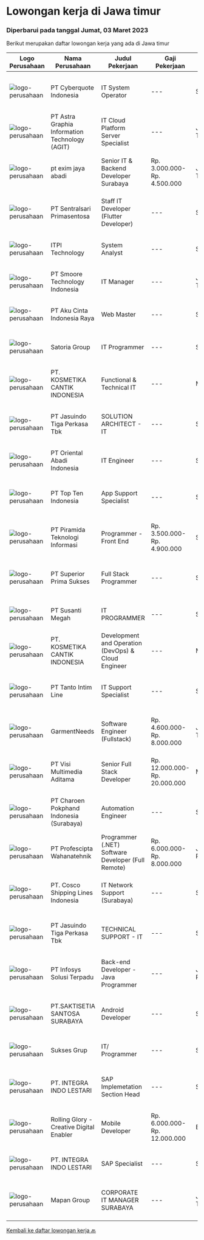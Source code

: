 
  # Lowongan kerja di Jawa timur

  ### Diperbarui pada tanggal Jumat, 03 Maret 2023

  Berikut merupakan daftar lowongan kerja yang ada di Jawa timur

  |Logo Perusahaan | Nama Perusahaan | Judul Pekerjaan | Gaji Pekerjaan | Lokasi | Deskripsi | Tanggal diunggah | Pranala |
  | -------------- | --------------- | --------------- | --------- | --------- | -------------- | ------- | ----------- |
  |![logo-perusahaan](https://image-service-cdn.seek.com.au/5e0de12e9b5a618691961880926bcdb645e26350/ee4dce1061f3f616224767ad58cb2fc751b8d2dc)|PT Cyberquote Indonesia|IT System Operator|---|Surabaya|Job Descriptions: Providing daily support including system health check, batch processing, and data backup handling Monitoring system status and...|Selasa, 28 Februari 2023|https://www.jobstreet.co.id/id/job/it-system-operator-4243260?token=0~786c16fa-2e4c-4938-8ef1-dbd05b990c47&sectionRank=1&jobId=jobstreet-id-job-4243260|
|![logo-perusahaan](https://image-service-cdn.seek.com.au/d5d24f88bfc047efb4ab9ca95916f2aa61c6dc60/ee4dce1061f3f616224767ad58cb2fc751b8d2dc)|PT Astra Graphia Information Technology (AGIT)|IT Cloud Platform Server Specialist|---|Jawa Timur|- Familiar with IT cloud platform.- Print driver/que Administration on Windows Server Minimal Requirement :1. Have A Bachelor’s degree in information...|Kamis, 02 Maret 2023|https://www.jobstreet.co.id/id/job/it-cloud-platform-server-specialist-4245931?token=0~786c16fa-2e4c-4938-8ef1-dbd05b990c47&sectionRank=2&jobId=jobstreet-id-job-4245931|
|![logo-perusahaan](https://i.ibb.co/sqvTCh9/112815900-stock-vector-no-image-available-icon-flat-vector.webp)|pt exim jaya abadi|Senior IT & Backend Developer Surabaya|Rp. 3.000.000-Rp. 4.500.000|Jawa Timur|Good leadership Experience in using Laravel Good SQL Knowledge ( We are using maria DB) Knowing OOP in PHP Experience in creating REST API Being...|Kamis, 02 Maret 2023|https://www.jobstreet.co.id/id/job/senior-it-backend-developer-surabaya-4234247?token=0~786c16fa-2e4c-4938-8ef1-dbd05b990c47&sectionRank=3&jobId=jobstreet-id-job-4234247|
|![logo-perusahaan](https://image-service-cdn.seek.com.au/80604713fb78dc938a509ac0cdab0e37efb0cf49/ee4dce1061f3f616224767ad58cb2fc751b8d2dc)|PT Sentralsari Primasentosa|Staff IT Developer (Flutter Developer)|---|Sidoarjo|Usia maksimal 30 tahun D3 / S1 Teknik Informatika Memahami dan berpengalaman dalam mendevelop dengan bahasa pemrograman Dart (Flutter) Menguasai T-SQL...|Rabu, 01 Maret 2023|https://www.jobstreet.co.id/id/job/staff-it-developer-flutter-developer-4224647?token=0~786c16fa-2e4c-4938-8ef1-dbd05b990c47&sectionRank=4&jobId=jobstreet-id-job-4224647|
|![logo-perusahaan](https://image-service-cdn.seek.com.au/3782b0a6cf22b4daea3937ba4112b0b5543fa5c4/ee4dce1061f3f616224767ad58cb2fc751b8d2dc)|ITPI  Technology|System Analyst|---|Surabaya|Menerjemahkan keinginan user atau pengguna sistem informasi menjadi rancangan sistem teknologi informasi. Merancang sebuah aplikasi berbasis PC atau...|Kamis, 02 Maret 2023|https://www.jobstreet.co.id/id/job/system-analyst-4247076?token=0~786c16fa-2e4c-4938-8ef1-dbd05b990c47&sectionRank=5&jobId=jobstreet-id-job-4247076|
|![logo-perusahaan](https://image-service-cdn.seek.com.au/716456d528a6305a685328498d9b5d011ac6446a/ee4dce1061f3f616224767ad58cb2fc751b8d2dc)|PT Smoore Technology Indonesia|IT Manager|---|Jawa Timur|Responsibilities and Duties Responsible for the overall planning, design and implementation of IT field in overseas (Indonesia) base. Responsible for...|Selasa, 28 Februari 2023|https://www.jobstreet.co.id/id/job/it-manager-4242210?token=0~786c16fa-2e4c-4938-8ef1-dbd05b990c47&sectionRank=6&jobId=jobstreet-id-job-4242210|
|![logo-perusahaan](https://image-service-cdn.seek.com.au/2b7b71d81796346b28d1ac96cab2e63ffaeef7fc/ee4dce1061f3f616224767ad58cb2fc751b8d2dc)|PT Aku Cinta Indonesia Raya|Web Master|---|Surabaya|Job Description: Development of websites on a WordPress-based platform Updating and maintaining existing WordPress websites, including content...|Kamis, 02 Maret 2023|https://www.jobstreet.co.id/id/job/web-master-4225347?token=0~786c16fa-2e4c-4938-8ef1-dbd05b990c47&sectionRank=7&jobId=jobstreet-id-job-4225347|
|![logo-perusahaan](https://image-service-cdn.seek.com.au/5d4519f59a36720e634ace9c5b5048b1bda0c7d3/ee4dce1061f3f616224767ad58cb2fc751b8d2dc)|Satoria Group|IT Programmer|---|Surabaya|Qualifications : Maximum 35 years of age, min. Bachelor Degree (S1) in Information Technology / Information System / Computer Science At least 3...|Rabu, 01 Maret 2023|https://www.jobstreet.co.id/id/job/it-programmer-4232496?token=0~786c16fa-2e4c-4938-8ef1-dbd05b990c47&sectionRank=8&jobId=jobstreet-id-job-4232496|
|![logo-perusahaan](https://image-service-cdn.seek.com.au/a23ed4120d2876f8be2a340ca1a6bca9fe617562/ee4dce1061f3f616224767ad58cb2fc751b8d2dc)|PT. KOSMETIKA CANTIK INDONESIA|Functional & Technical IT|---|Malang|KUALIFIKASI : Pendidikan minimal D4 / S1 Jurusan Sistem Informasi / Teknik Informatika Menguasai MS Office, PHP, &amp; MySQL Memahami HTML, CSS, JS,...|Rabu, 01 Maret 2023|https://www.jobstreet.co.id/id/job/functional-technical-it-4244406?token=0~786c16fa-2e4c-4938-8ef1-dbd05b990c47&sectionRank=9&jobId=jobstreet-id-job-4244406|
|![logo-perusahaan](https://image-service-cdn.seek.com.au/f9cd043f1011fee386470591649d3e30b502df59/ee4dce1061f3f616224767ad58cb2fc751b8d2dc)|PT Jasuindo Tiga Perkasa Tbk|SOLUTION ARCHITECT - IT|---|Sidoarjo|KUALIFIKASI : Pendidikan minimal S1 Teknik Informatika Pengalaman minimal 3 tahun Memiliki pengetahuan dan pemahaman tentang pemrograman mobile...|Rabu, 01 Maret 2023|https://www.jobstreet.co.id/id/job/solution-architect-it-4231923?token=0~786c16fa-2e4c-4938-8ef1-dbd05b990c47&sectionRank=10&jobId=jobstreet-id-job-4231923|
|![logo-perusahaan](https://image-service-cdn.seek.com.au/41cff6c468530acec2fd68c7b4319c716682abf2/ee4dce1061f3f616224767ad58cb2fc751b8d2dc)|PT Oriental Abadi Indonesia|IT Engineer|---|Surabaya|Requirements: Education degree on Management Informatic / Information Technology Understand programming language: PHP, Java Script Understand IT...|Selasa, 28 Februari 2023|https://www.jobstreet.co.id/id/job/it-engineer-4242298?token=0~786c16fa-2e4c-4938-8ef1-dbd05b990c47&sectionRank=11&jobId=jobstreet-id-job-4242298|
|![logo-perusahaan](https://image-service-cdn.seek.com.au/8e86fff3c70facef1203342ab142b3d7d881f1e2/ee4dce1061f3f616224767ad58cb2fc751b8d2dc)|PT Top Ten Indonesia|App Support Specialist|---|Surabaya|PT. TOP TEN INDONESIA, sangat percaya bahwa keluarga tidak hanya muncul dari ikatan darah saja, namun rasa SALING PERCAYA, KETERBUKAAN dan KERJASAMA...|Selasa, 28 Februari 2023|https://www.jobstreet.co.id/id/job/app-support-specialist-4243228?token=0~786c16fa-2e4c-4938-8ef1-dbd05b990c47&sectionRank=12&jobId=jobstreet-id-job-4243228|
|![logo-perusahaan](https://image-service-cdn.seek.com.au/e8445bcc1be156734861642eec51ced7ef2716a2/ee4dce1061f3f616224767ad58cb2fc751b8d2dc)|PT Piramida Teknologi Informasi|Programmer - Front End|Rp. 3.500.000-Rp. 4.900.000|Surabaya|Programmer - Front End dituntut untuk memberikan solusi desain yang responsif dan optimal bagi pengguna. Pengembangan software dapat mencakup berbagai...|Kamis, 02 Maret 2023|https://www.jobstreet.co.id/id/job/programmer-front-end-4246659?token=0~786c16fa-2e4c-4938-8ef1-dbd05b990c47&sectionRank=13&jobId=jobstreet-id-job-4246659|
|![logo-perusahaan](https://image-service-cdn.seek.com.au/c392f9cd52b6738a8feebe6fec11019006c23da0/ee4dce1061f3f616224767ad58cb2fc751b8d2dc)|PT Superior Prima Sukses|Full Stack Programmer|---|Surabaya|Develop a mobile application from set up until ready to use Frontend and backend developer Qualifications: Max. age 32 years old Bachelor degree from...|Kamis, 02 Maret 2023|https://www.jobstreet.co.id/id/job/full-stack-programmer-4226134?token=0~786c16fa-2e4c-4938-8ef1-dbd05b990c47&sectionRank=14&jobId=jobstreet-id-job-4226134|
|![logo-perusahaan](https://image-service-cdn.seek.com.au/a4bd21e797144fdcfd88d8631ab922a4fd37415e/ee4dce1061f3f616224767ad58cb2fc751b8d2dc)|PT Susanti Megah|IT PROGRAMMER|---|Surabaya|TANGGUNG JAWAB &amp; TUGAS UTAMA:  Membuat dan memelihara semua program yang berjalan dalam ERP (SAP Business One) Memastikan program SAP terintegrasi...|Senin, 27 Februari 2023|https://www.jobstreet.co.id/id/job/it-programmer-4240086?token=0~786c16fa-2e4c-4938-8ef1-dbd05b990c47&sectionRank=15&jobId=jobstreet-id-job-4240086|
|![logo-perusahaan](https://image-service-cdn.seek.com.au/a23ed4120d2876f8be2a340ca1a6bca9fe617562/ee4dce1061f3f616224767ad58cb2fc751b8d2dc)|PT. KOSMETIKA CANTIK INDONESIA|Development and Operation (DevOps) & Cloud Engineer|---|Malang|KUALIFIKASI : Pendidikan minimal S1 / D4 jurusan sistem informasi / teknik informatika Memiliki pengalaman kerja minimal 3 tahun pada posisi...|Rabu, 01 Maret 2023|https://www.jobstreet.co.id/id/job/development-and-operation-devops-cloud-engineer-4223905?token=0~786c16fa-2e4c-4938-8ef1-dbd05b990c47&sectionRank=16&jobId=jobstreet-id-job-4223905|
|![logo-perusahaan](https://image-service-cdn.seek.com.au/85670eaae6acdae6d7820dc71f96ebe75335b5b5/ee4dce1061f3f616224767ad58cb2fc751b8d2dc)|PT Tanto Intim Line|IT Support Specialist|---|Surabaya|Reqruitments:- Bachelor degree in IT Network and Hardware- Minimum 3 years experience in related position- Good Working knowledge of all desktop...|Rabu, 01 Maret 2023|https://www.jobstreet.co.id/id/job/it-support-specialist-4245203?token=0~786c16fa-2e4c-4938-8ef1-dbd05b990c47&sectionRank=17&jobId=jobstreet-id-job-4245203|
|![logo-perusahaan](https://i.ibb.co/sqvTCh9/112815900-stock-vector-no-image-available-icon-flat-vector.webp)|GarmentNeeds|Software Engineer (Fullstack)|Rp. 4.600.000-Rp. 8.000.000|Jawa Timur|Requirements:Junior Software Engineer (Fullstack) minimum 1 years experience with Laravel &amp; MySQL/PostgreSQL minimum 1 years experience with...|Kamis, 02 Maret 2023|https://www.jobstreet.co.id/id/job/software-engineer-fullstack-4234075?token=0~786c16fa-2e4c-4938-8ef1-dbd05b990c47&sectionRank=18&jobId=jobstreet-id-job-4234075|
|![logo-perusahaan](https://image-service-cdn.seek.com.au/b8528c389ba1b59ec14f571684d5a518b5b2a7b1/ee4dce1061f3f616224767ad58cb2fc751b8d2dc)|PT Visi Multimedia Aditama|Senior Full Stack Developer|Rp. 12.000.000-Rp. 20.000.000|Malang|Responsibilities: Develop application using ReactJs and/or NextJS. Work closely with Product Leader to design and build new features and insightful...|Kamis, 02 Maret 2023|https://www.jobstreet.co.id/id/job/senior-full-stack-developer-4245816?token=0~786c16fa-2e4c-4938-8ef1-dbd05b990c47&sectionRank=19&jobId=jobstreet-id-job-4245816|
|![logo-perusahaan](https://image-service-cdn.seek.com.au/4b4c29b8a55b230a17846e954f7b9007b2959d5e/ee4dce1061f3f616224767ad58cb2fc751b8d2dc)|PT Charoen Pokphand Indonesia (Surabaya)|Automation Engineer|---|Sidoarjo|Perancangan program baru Pengembangan program yang sudah ada Maintenance bahwa program yang ada selalu update (jika ada mesin baru, dipastikan juga...|Selasa, 28 Februari 2023|https://www.jobstreet.co.id/id/job/automation-engineer-4243205?token=0~786c16fa-2e4c-4938-8ef1-dbd05b990c47&sectionRank=20&jobId=jobstreet-id-job-4243205|
|![logo-perusahaan](https://image-service-cdn.seek.com.au/4663f64cab4371d33d6297cc71eeb065c9b02be8/ee4dce1061f3f616224767ad58cb2fc751b8d2dc)|PT Profescipta Wahanatehnik|Programmer (.NET)  Software Developer (Full Remote)|Rp. 6.000.000-Rp. 8.000.000|Jakarta Raya|Responsibilities : Full Remote. Any candidates across Indonesia are welcome, Develop efficient code based on Functional requirements from business...|Selasa, 28 Februari 2023|https://www.jobstreet.co.id/id/job/programmer-.net-software-developer-full-remote-4243478?token=0~786c16fa-2e4c-4938-8ef1-dbd05b990c47&sectionRank=21&jobId=jobstreet-id-job-4243478|
|![logo-perusahaan](https://image-service-cdn.seek.com.au/8de3a095faf67a2bce71e8b1377f1be1060f04d9/ee4dce1061f3f616224767ad58cb2fc751b8d2dc)|PT. Cosco Shipping Lines Indonesia|IT Network Support (Surabaya)|---|Surabaya|Requirements: Diploma or Bachelor Degree from reputable university (GPA minimum 3.00) Having experience relevant to this role will be advantage...|Jumat, 24 Februari 2023|https://www.jobstreet.co.id/id/job/it-network-support-surabaya-4239315?token=0~786c16fa-2e4c-4938-8ef1-dbd05b990c47&sectionRank=22&jobId=jobstreet-id-job-4239315|
|![logo-perusahaan](https://image-service-cdn.seek.com.au/f9cd043f1011fee386470591649d3e30b502df59/ee4dce1061f3f616224767ad58cb2fc751b8d2dc)|PT Jasuindo Tiga Perkasa Tbk|TECHNICAL SUPPORT - IT|---|Sidoarjo|KUALIFIKASI : Pendidikan minimal D3/S1 Teknik Informatika Pengalaman minimal 1 tahun di bidang yang sama...|Jumat, 24 Februari 2023|https://www.jobstreet.co.id/id/job/technical-support-it-4238775?token=0~786c16fa-2e4c-4938-8ef1-dbd05b990c47&sectionRank=23&jobId=jobstreet-id-job-4238775|
|![logo-perusahaan](https://image-service-cdn.seek.com.au/82d403a01c9fe504042ec15fa2581f27695b6446/ee4dce1061f3f616224767ad58cb2fc751b8d2dc)|PT Infosys Solusi Terpadu|Back-end Developer - Java Programmer|---|Jakarta Raya|Job Description : Participate in the entire application lifecycle, focusing on coding and debugging Hands-on experience in the full lifecycle of...|Rabu, 01 Maret 2023|https://www.jobstreet.co.id/id/job/back-end-developer-java-programmer-4223764?token=0~786c16fa-2e4c-4938-8ef1-dbd05b990c47&sectionRank=24&jobId=jobstreet-id-job-4223764|
|![logo-perusahaan](https://image-service-cdn.seek.com.au/a0a5fe1ed561974bfd46aad3e2a3f1c717f32609/ee4dce1061f3f616224767ad58cb2fc751b8d2dc)|PT.SAKTISETIA SANTOSA SURABAYA|Android Developer|---|Surabaya|Deskripsi Pekerjaan Melakukan Pemeliharaan dan Pengembangan Aplikasi Baru Sesuai Kebutuhan Perusahaan Melakukan desain dan pengembangan laporan untuk...|Selasa, 28 Februari 2023|https://www.jobstreet.co.id/id/job/android-developer-4221366?token=0~786c16fa-2e4c-4938-8ef1-dbd05b990c47&sectionRank=25&jobId=jobstreet-id-job-4221366|
|![logo-perusahaan](https://image-service-cdn.seek.com.au/85dc8f1c12b766d0c0b3fbd7544f0a5bf3da490f/ee4dce1061f3f616224767ad58cb2fc751b8d2dc)|Sukses Grup|IT/ Programmer|---|Surabaya|Kualifikasi : Pendidikan minimal S1 Informatika Komputer Sistem Informasi Menguasai bahasa pemograman minimal PHP dan MySQL Disiplin,Teliti dan...|Sabtu, 25 Februari 2023|https://www.jobstreet.co.id/id/job/it-programmer-4239550?token=0~786c16fa-2e4c-4938-8ef1-dbd05b990c47&sectionRank=26&jobId=jobstreet-id-job-4239550|
|![logo-perusahaan](https://image-service-cdn.seek.com.au/0ebbbe6a6caf028102b53689562dd6d2fc3a4e2f/ee4dce1061f3f616224767ad58cb2fc751b8d2dc)|PT. INTEGRA INDO LESTARI|SAP Implemetation Section Head|---|Sidoarjo|Role: SAP implementation LeadAs the team leader for SAP implementation, the role will involve the following responsibilities: Leading the SAP...|Selasa, 28 Februari 2023|https://www.jobstreet.co.id/id/job/sap-implemetation-section-head-4243275?token=0~786c16fa-2e4c-4938-8ef1-dbd05b990c47&sectionRank=27&jobId=jobstreet-id-job-4243275|
|![logo-perusahaan](https://image-service-cdn.seek.com.au/102dca1c75fb558e6532d8df396235b956dd0e8e/ee4dce1061f3f616224767ad58cb2fc751b8d2dc)|Rolling Glory - Creative Digital Enabler|Mobile Developer|Rp. 6.000.000-Rp. 12.000.000|Bandung|We are looking for a skilled mobile developer with prior developing experience to create and maintain mobile applications for Andriod, iOS, and...|Rabu, 01 Maret 2023|https://www.jobstreet.co.id/id/job/mobile-developer-4224205?token=0~786c16fa-2e4c-4938-8ef1-dbd05b990c47&sectionRank=28&jobId=jobstreet-id-job-4224205|
|![logo-perusahaan](https://image-service-cdn.seek.com.au/0ebbbe6a6caf028102b53689562dd6d2fc3a4e2f/ee4dce1061f3f616224767ad58cb2fc751b8d2dc)|PT. INTEGRA INDO LESTARI|SAP Specialist|---|Sidoarjo|Role: Work closely with business stakeholders to understand their requirements and map their business processes to SAP. Create the functional...|Selasa, 28 Februari 2023|https://www.jobstreet.co.id/id/job/sap-specialist-4243280?token=0~786c16fa-2e4c-4938-8ef1-dbd05b990c47&sectionRank=29&jobId=jobstreet-id-job-4243280|
|![logo-perusahaan](https://image-service-cdn.seek.com.au/470a7d61d5a3399f6ba34f865cbcf7a9dc2e3fc5/ee4dce1061f3f616224767ad58cb2fc751b8d2dc)|Mapan Group|CORPORATE IT MANAGER SURABAYA|---|Jawa Timur|Merencanakan strategi implementasi atas kebijakan perusahaan Memastikan semua sistem IT dapat berjalan dengan lancar Memonitor pelaksanaan strategi...|Kamis, 23 Februari 2023|https://www.jobstreet.co.id/id/job/corporate-it-manager-surabaya-4236338?token=0~786c16fa-2e4c-4938-8ef1-dbd05b990c47&sectionRank=30&jobId=jobstreet-id-job-4236338|


  [Kembali ke daftar lowongan kerja 🔙](../README.md#daftar-lowongan-kerja)
  